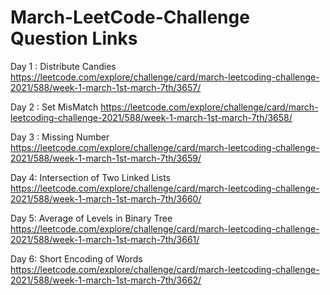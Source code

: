 # March-LeetCode-Challenge Question Links

Day 1 : Distribute Candies
https://leetcode.com/explore/challenge/card/march-leetcoding-challenge-2021/588/week-1-march-1st-march-7th/3657/

Day 2 : Set MisMatch 
https://leetcode.com/explore/challenge/card/march-leetcoding-challenge-2021/588/week-1-march-1st-march-7th/3658/

Day 3 : Missing Number
https://leetcode.com/explore/challenge/card/march-leetcoding-challenge-2021/588/week-1-march-1st-march-7th/3659/

Day 4: Intersection of Two Linked Lists
https://leetcode.com/explore/challenge/card/march-leetcoding-challenge-2021/588/week-1-march-1st-march-7th/3660/

Day 5: Average of Levels in Binary Tree
https://leetcode.com/explore/challenge/card/march-leetcoding-challenge-2021/588/week-1-march-1st-march-7th/3661/

Day 6: Short Encoding of Words
https://leetcode.com/explore/challenge/card/march-leetcoding-challenge-2021/588/week-1-march-1st-march-7th/3662/
